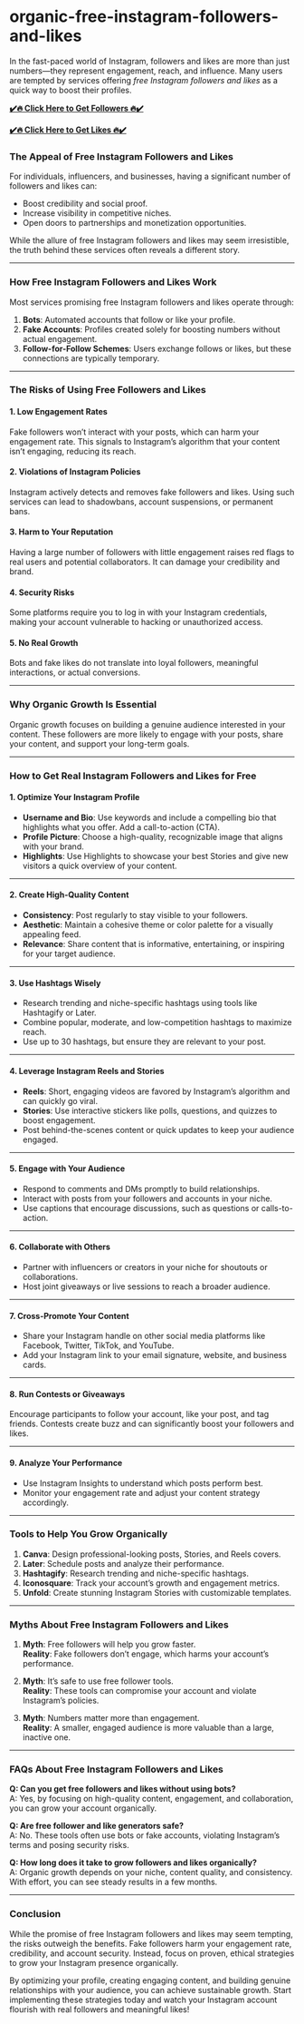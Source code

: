 # organic-free-instagram-followers-and-likes
 
In the fast-paced world of Instagram, followers and likes are more than just numbers—they represent engagement, reach, and influence. Many users are tempted by services offering *free Instagram followers and likes* as a quick way to boost their profiles.  

**[✔️🔥 Click Here to Get Followers 🔥✔️](https://tinyurl.com/instagram-followers-generating)**

**[✔️🔥 Click Here to Get Likes 🔥✔️](https://tinyurl.com/instagram-likes-generator-new)**


### **The Appeal of Free Instagram Followers and Likes**  

For individuals, influencers, and businesses, having a significant number of followers and likes can:  
- Boost credibility and social proof.  
- Increase visibility in competitive niches.  
- Open doors to partnerships and monetization opportunities.  

While the allure of free Instagram followers and likes may seem irresistible, the truth behind these services often reveals a different story.  

---

### **How Free Instagram Followers and Likes Work**  

Most services promising free Instagram followers and likes operate through:  
1. **Bots**: Automated accounts that follow or like your profile.  
2. **Fake Accounts**: Profiles created solely for boosting numbers without actual engagement.  
3. **Follow-for-Follow Schemes**: Users exchange follows or likes, but these connections are typically temporary.  

---

### **The Risks of Using Free Followers and Likes**  

#### 1. **Low Engagement Rates**  
Fake followers won’t interact with your posts, which can harm your engagement rate. This signals to Instagram’s algorithm that your content isn’t engaging, reducing its reach.  

#### 2. **Violations of Instagram Policies**  
Instagram actively detects and removes fake followers and likes. Using such services can lead to shadowbans, account suspensions, or permanent bans.  

#### 3. **Harm to Your Reputation**  
Having a large number of followers with little engagement raises red flags to real users and potential collaborators. It can damage your credibility and brand.  

#### 4. **Security Risks**  
Some platforms require you to log in with your Instagram credentials, making your account vulnerable to hacking or unauthorized access.  

#### 5. **No Real Growth**  
Bots and fake likes do not translate into loyal followers, meaningful interactions, or actual conversions.  

---

### **Why Organic Growth Is Essential**  

Organic growth focuses on building a genuine audience interested in your content. These followers are more likely to engage with your posts, share your content, and support your long-term goals.  

---

### **How to Get Real Instagram Followers and Likes for Free**  

#### 1. **Optimize Your Instagram Profile**  
- **Username and Bio**: Use keywords and include a compelling bio that highlights what you offer. Add a call-to-action (CTA).  
- **Profile Picture**: Choose a high-quality, recognizable image that aligns with your brand.  
- **Highlights**: Use Highlights to showcase your best Stories and give new visitors a quick overview of your content.  

---

#### 2. **Create High-Quality Content**  
- **Consistency**: Post regularly to stay visible to your followers.  
- **Aesthetic**: Maintain a cohesive theme or color palette for a visually appealing feed.  
- **Relevance**: Share content that is informative, entertaining, or inspiring for your target audience.  

---

#### 3. **Use Hashtags Wisely**  
- Research trending and niche-specific hashtags using tools like Hashtagify or Later.  
- Combine popular, moderate, and low-competition hashtags to maximize reach.  
- Use up to 30 hashtags, but ensure they are relevant to your post.  

---

#### 4. **Leverage Instagram Reels and Stories**  
- **Reels**: Short, engaging videos are favored by Instagram’s algorithm and can quickly go viral.  
- **Stories**: Use interactive stickers like polls, questions, and quizzes to boost engagement.  
- Post behind-the-scenes content or quick updates to keep your audience engaged.  

---

#### 5. **Engage with Your Audience**  
- Respond to comments and DMs promptly to build relationships.  
- Interact with posts from your followers and accounts in your niche.  
- Use captions that encourage discussions, such as questions or calls-to-action.  

---

#### 6. **Collaborate with Others**  
- Partner with influencers or creators in your niche for shoutouts or collaborations.  
- Host joint giveaways or live sessions to reach a broader audience.  

---

#### 7. **Cross-Promote Your Content**  
- Share your Instagram handle on other social media platforms like Facebook, Twitter, TikTok, and YouTube.  
- Add your Instagram link to your email signature, website, and business cards.  

---

#### 8. **Run Contests or Giveaways**  
Encourage participants to follow your account, like your post, and tag friends. Contests create buzz and can significantly boost your followers and likes.  

---

#### 9. **Analyze Your Performance**  
- Use Instagram Insights to understand which posts perform best.  
- Monitor your engagement rate and adjust your content strategy accordingly.  

---

### **Tools to Help You Grow Organically**  

1. **Canva**: Design professional-looking posts, Stories, and Reels covers.  
2. **Later**: Schedule posts and analyze their performance.  
3. **Hashtagify**: Research trending and niche-specific hashtags.  
4. **Iconosquare**: Track your account’s growth and engagement metrics.  
5. **Unfold**: Create stunning Instagram Stories with customizable templates.  

---

### **Myths About Free Instagram Followers and Likes**  

1. **Myth**: Free followers will help you grow faster.  
   **Reality**: Fake followers don’t engage, which harms your account’s performance.  

2. **Myth**: It’s safe to use free follower tools.  
   **Reality**: These tools can compromise your account and violate Instagram’s policies.  

3. **Myth**: Numbers matter more than engagement.  
   **Reality**: A smaller, engaged audience is more valuable than a large, inactive one.  

---

### **FAQs About Free Instagram Followers and Likes**  

**Q: Can you get free followers and likes without using bots?**  
A: Yes, by focusing on high-quality content, engagement, and collaboration, you can grow your account organically.  

**Q: Are free follower and like generators safe?**  
A: No. These tools often use bots or fake accounts, violating Instagram’s terms and posing security risks.  

**Q: How long does it take to grow followers and likes organically?**  
A: Organic growth depends on your niche, content quality, and consistency. With effort, you can see steady results in a few months.  

---

### **Conclusion**  

While the promise of free Instagram followers and likes may seem tempting, the risks outweigh the benefits. Fake followers harm your engagement rate, credibility, and account security. Instead, focus on proven, ethical strategies to grow your Instagram presence organically.  

By optimizing your profile, creating engaging content, and building genuine relationships with your audience, you can achieve sustainable growth. Start implementing these strategies today and watch your Instagram account flourish with real followers and meaningful likes!  
